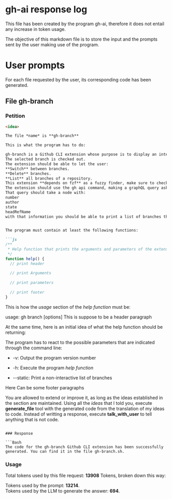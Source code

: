 # gh-ai response log 

This file has been created by the program gh-ai, therefore it does not entail any increase in token usage.  

The objective of this markdown file is to store the input and the prompts sent by the user making use of the program. 

# User prompts 

For each file requested by the user, its corresponding code has been generated. 

## File gh-branch

### Petition

```md
<idea>

The file *name* is **gh-branch**

This is what the program has to do:

gh-branch is a Github CLI extension whose purpose is to display an interactive branch switcher listing local branches in relation of the pull request in the repository.
The selected branch is checked out.
The extension should be able to let the user: 
**Switch** between branches.
**Delete** branches.
**List** all branches of a repository.
This extension **depends on fzf** as a fuzzy finder, make sure to check if the user has installed fzf,  in case it doesn't echo an error and exit the program.
The extension should use the gh api command, making a graphQL query asking for the pull requests of an specific repository.
That query should take a node with:
number
author
state
headRefName
with that information you should be able to print a list of branches that contains the *headRefName* followed by the *number*, the *number* should have a different color depeding on the pull request *state* and the the *author.login*.


The program must contain at least the following functions:

```js 
/**
 * Help function that prints the arguments and parameters of the extension 
 */
function help() {
  // print header
  
  // print Arguments
  
  // print parameters
  
  // print footer
}
```


This is how the *usage* section of the *help function* must be: 

usage: gh branch [options]This is suppose to be a header paragraph

At the same time, here is an initial idea of what the help function should be returning:

The program has to react to the possible parameters that are indicated through the command line:

- -v: Output the program version number

- -h: Execute the program *help function*

- --static: Print a non-interactive list of branches 

 

Here Can be some footer paragraphs

</idea>  

<petition>

You are allowed to extend or improve it, as long as the ideas established in the <idea> section are maintained.
Using all the *ideas* that I told you, execute **generate_file** tool with the generated code from the translation of my ideas to code.
Instead of writting a response, execute **talk_with_user** to tell anything that is not code.  

</petition>

```

### Response

```Bash
The code for the gh-branch Github CLI extension has been successfully generated. You can find it in the file gh-branch.sh.
```
### Usage

Total tokens used by this file request: **13908** Tokens, broken down this way:

Tokens used by the prompt: **13214**.  
Tokens used by the LLM to generate the answer: **694**.
